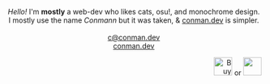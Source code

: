 <p align="center">
	<i>Hello!</i> I'm <b>mostly</b> a web-dev who likes cats, osu!, and monochrome design.<br>
	I mostly use the name <i>Conmann</i> but it was taken, & <a href="https://conman.dev">conman.dev</a> is simpler.
	<br><br>
	<a href="mailto:c@conman.dev">c@conman.dev</a><br>
	<a href="https://conman.dev">conman.dev</a><br>
</p>
<p align="right">
	<a href='https://ko-fi.com/Q5Q8HKRP5' target='_blank'><img height='36' style='border:0px;height:36px;' src='https://storage.ko-fi.com/cdn/brandasset/kofi_s_logo_labelwhite.png?' border='0' alt='Buy Me a Coffee at ko-fi.com' /></a> or <a href="https://www.buymeacoffee.com/conn"> <img height="36px" src="https://i.imgur.com/VgXv302.png" /></a>
</p>
